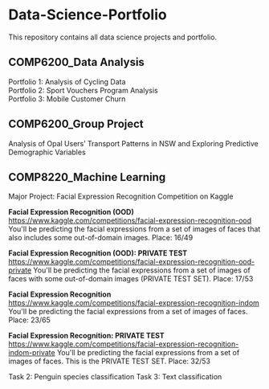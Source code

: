# Data-Science-Portfolio

This repository contains all data science projects and portfolio. 


## COMP6200_Data Analysis
Portfolio 1: Analysis of Cycling Data  
Portfolio 2: Sport Vouchers Program Analysis  
Portfolio 3: Mobile Customer Churn  

## COMP6200_Group Project
Analysis of Opal Users’ Transport Patterns in NSW and Exploring Predictive Demographic Variables

## COMP8220_Machine Learning
Major Project: Facial Expression Recognition Competition on Kaggle

  **Facial Expression Recognition (OOD)**
  https://www.kaggle.com/competitions/facial-expression-recognition-ood
  You'll be predicting the facial expressions from a set of images of faces that also includes some out-of-domain images.
  Place: 16/49
  
  **Facial Expression Recognition (OOD): PRIVATE TEST**
  https://www.kaggle.com/competitions/facial-expression-recognition-ood-private
  You'll be predicting the facial expressions from a set of images of faces with some out-of-domain images (PRIVATE TEST SET).
  Place: 17/53
  
  **Facial Expression Recognition**
  https://www.kaggle.com/competitions/facial-expression-recognition-indom
  You'll be predicting the facial expressions from a set of images of faces.
  Place: 23/65
  
  **Facial Expression Recognition: PRIVATE TEST**
  https://www.kaggle.com/competitions/facial-expression-recognition-indom-private
  You'll be predicting the facial expressions from a set of images of faces. This is the PRIVATE TEST SET.
  Place: 32/53

Task 2: Penguin species classification
Task 3: Text classification
